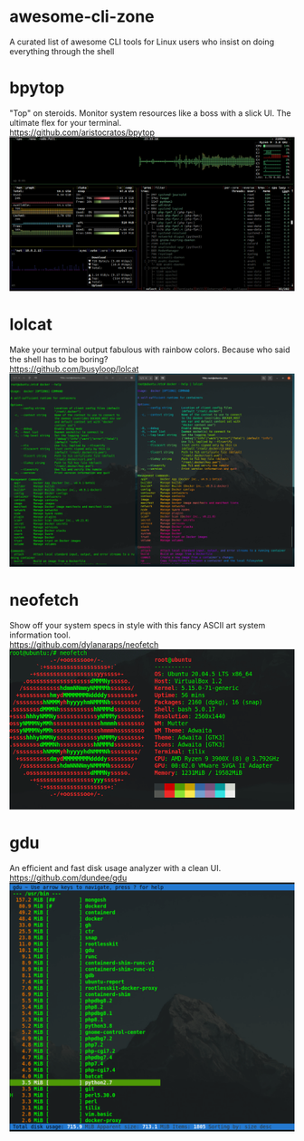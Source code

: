 # awesome-cli-zone
A curated list of awesome CLI tools for Linux users who insist on doing everything through the shell

# bpytop
"Top" on steroids. Monitor system resources like a boss with a slick UI. The ultimate flex for your terminal. \
https://github.com/aristocratos/bpytop
![screenshot](https://raw.githubusercontent.com/r3go/awesome-cli-zone/main/assets/images/bpytop.png)

# lolcat
Make your terminal output fabulous with rainbow colors. Because who said the shell has to be boring? \
https://github.com/busyloop/lolcat
![screenshot](https://raw.githubusercontent.com/r3go/awesome-cli-zone/main/assets/images/lolcat.png)


# neofetch
Show off your system specs in style with this fancy ASCII art system information tool. \
https://github.com/dylanaraps/neofetch
![screenshot](https://raw.githubusercontent.com/r3go/awesome-cli-zone/main/assets/images/neofetch.png)

# gdu
An efficient and fast disk usage analyzer with a clean UI. \
https://github.com/dundee/gdu
![screenshot](https://raw.githubusercontent.com/r3go/awesome-cli-zone/main/assets/images/gdu.png)
